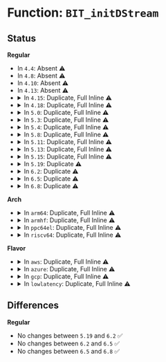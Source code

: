 # Function: <code>BIT_initDStream</code>

## Status
<b>Regular</b>
<ul>
<li>
In <code>4.4</code>: Absent ⚠️
</li>
<li>
In <code>4.8</code>: Absent ⚠️
</li>
<li>
In <code>4.10</code>: Absent ⚠️
</li>
<li>
In <code>4.13</code>: Absent ⚠️
</li>
<li>
<details>
<summary>In <code>4.15</code>: Duplicate, Full Inline ⚠️</summary>

**Collision:** Static Duplication

**Inline:** Full

**Transformation:** False

**Instances:**

```
In lib/zstd/huf_decompress.c (ffffffff814ab859)
Location: lib/zstd/bitstream.h:239
Inline: True
Inline callers:
  - lib/zstd/huf_decompress.c:HUF_decompress1X4_usingDTable_internal
  - lib/zstd/huf_decompress.c:HUF_decompress1X2_usingDTable_internal
```
```
In lib/zstd/decompress.c (ffffffff814b2a46)
Location: lib/zstd/bitstream.h:239
Inline: True
Inline callers:
  - lib/zstd/decompress.c:ZSTD_decompressSequencesLong
  - lib/zstd/decompress.c:ZSTD_decompressSequences
```
```
In lib/zstd/fse_decompress.c (ffffffff814b973a)
Location: lib/zstd/bitstream.h:239
Inline: True
Inline callers:
  - lib/zstd/fse_decompress.c:FSE_decompress_usingDTable
  - lib/zstd/fse_decompress.c:FSE_decompress_usingDTable
```
</details>
</li>
<li>
<details>
<summary>In <code>4.18</code>: Duplicate, Full Inline ⚠️</summary>

**Collision:** Static Duplication

**Inline:** Full

**Transformation:** False

**Instances:**

```
In lib/zstd/huf_decompress.c (ffffffff814e0b37)
Location: lib/zstd/bitstream.h:239
Inline: True
Inline callers:
  - lib/zstd/huf_decompress.c:HUF_decompress1X4_usingDTable_internal
  - lib/zstd/huf_decompress.c:HUF_decompress1X2_usingDTable_internal
```
```
In lib/zstd/decompress.c (ffffffff814e7d64)
Location: lib/zstd/bitstream.h:239
Inline: True
Inline callers:
  - lib/zstd/decompress.c:ZSTD_decompressSequencesLong
  - lib/zstd/decompress.c:ZSTD_decompressSequences
```
```
In lib/zstd/fse_decompress.c (ffffffff814ec30f)
Location: lib/zstd/bitstream.h:239
Inline: True
Inline callers:
  - lib/zstd/fse_decompress.c:FSE_decompress_usingDTable
  - lib/zstd/fse_decompress.c:FSE_decompress_usingDTable
```
</details>
</li>
<li>
<details>
<summary>In <code>5.0</code>: Duplicate, Full Inline ⚠️</summary>

**Collision:** Static Duplication

**Inline:** Full

**Transformation:** False

**Instances:**

```
In lib/zstd/huf_decompress.c (ffffffff814f4477)
Location: lib/zstd/bitstream.h:239
Inline: True
Inline callers:
  - lib/zstd/huf_decompress.c:HUF_decompress1X4_usingDTable_internal
  - lib/zstd/huf_decompress.c:HUF_decompress1X4_usingDTable_internal
  - lib/zstd/huf_decompress.c:HUF_decompress1X2_usingDTable_internal
  - lib/zstd/huf_decompress.c:HUF_decompress1X2_usingDTable_internal
```
```
In lib/zstd/decompress.c (ffffffff814fba54)
Location: lib/zstd/bitstream.h:239
Inline: True
Inline callers:
  - lib/zstd/decompress.c:ZSTD_decompressSequencesLong
  - lib/zstd/decompress.c:ZSTD_decompressSequences
```
```
In lib/zstd/fse_decompress.c (ffffffff81500090)
Location: lib/zstd/bitstream.h:239
Inline: True
Inline callers:
  - lib/zstd/fse_decompress.c:FSE_decompress_usingDTable
  - lib/zstd/fse_decompress.c:FSE_decompress_usingDTable
```
</details>
</li>
<li>
<details>
<summary>In <code>5.3</code>: Duplicate, Full Inline ⚠️</summary>

**Collision:** Static Duplication

**Inline:** Full

**Transformation:** False

**Instances:**

```
In lib/zstd/huf_decompress.c (ffffffff815218da)
Location: lib/zstd/bitstream.h:239
Inline: True
Inline callers:
  - lib/zstd/huf_decompress.c:HUF_decompress1X4_usingDTable_internal
  - lib/zstd/huf_decompress.c:HUF_decompress1X4_usingDTable_internal
  - lib/zstd/huf_decompress.c:HUF_decompress1X2_usingDTable_internal
  - lib/zstd/huf_decompress.c:HUF_decompress1X2_usingDTable_internal
```
```
In lib/zstd/decompress.c (ffffffff81529253)
Location: lib/zstd/bitstream.h:239
Inline: True
Inline callers:
  - lib/zstd/decompress.c:ZSTD_decompressSequencesLong
  - lib/zstd/decompress.c:ZSTD_decompressSequences
```
```
In lib/zstd/fse_decompress.c (ffffffff8152e23b)
Location: lib/zstd/bitstream.h:239
Inline: True
Inline callers:
  - lib/zstd/fse_decompress.c:FSE_decompress_usingDTable
  - lib/zstd/fse_decompress.c:FSE_decompress_usingDTable
```
</details>
</li>
<li>
<details>
<summary>In <code>5.4</code>: Duplicate, Full Inline ⚠️</summary>

**Collision:** Static Duplication

**Inline:** Full

**Transformation:** False

**Instances:**

```
In lib/zstd/huf_decompress.c (ffffffff8154276a)
Location: lib/zstd/bitstream.h:239
Inline: True
Inline callers:
  - lib/zstd/huf_decompress.c:HUF_decompress1X4_usingDTable_internal
  - lib/zstd/huf_decompress.c:HUF_decompress1X4_usingDTable_internal
  - lib/zstd/huf_decompress.c:HUF_decompress1X2_usingDTable_internal
  - lib/zstd/huf_decompress.c:HUF_decompress1X2_usingDTable_internal
```
```
In lib/zstd/decompress.c (ffffffff8154a0e3)
Location: lib/zstd/bitstream.h:239
Inline: True
Inline callers:
  - lib/zstd/decompress.c:ZSTD_decompressSequencesLong
  - lib/zstd/decompress.c:ZSTD_decompressSequences
```
```
In lib/zstd/fse_decompress.c (ffffffff8154f0cb)
Location: lib/zstd/bitstream.h:239
Inline: True
Inline callers:
  - lib/zstd/fse_decompress.c:FSE_decompress_usingDTable
  - lib/zstd/fse_decompress.c:FSE_decompress_usingDTable
```
</details>
</li>
<li>
<details>
<summary>In <code>5.8</code>: Duplicate, Full Inline ⚠️</summary>

**Collision:** Static Duplication

**Inline:** Full

**Transformation:** False

**Instances:**

```
In lib/zstd/fse_decompress.c (ffffffff815cd023)
Location: lib/zstd/bitstream.h:239
Inline: True
Inline callers:
  - lib/zstd/fse_decompress.c:FSE_decompress_usingDTable
  - lib/zstd/fse_decompress.c:FSE_decompress_usingDTable
```
```
In lib/zstd/huf_decompress.c (ffffffff815ce03a)
Location: lib/zstd/bitstream.h:239
Inline: True
Inline callers:
  - lib/zstd/huf_decompress.c:HUF_decompress1X4_usingDTable_internal
  - lib/zstd/huf_decompress.c:HUF_decompress1X4_usingDTable_internal
  - lib/zstd/huf_decompress.c:HUF_decompress1X2_usingDTable_internal
  - lib/zstd/huf_decompress.c:HUF_decompress1X2_usingDTable_internal
```
```
In lib/zstd/decompress.c (ffffffff815d59e3)
Location: lib/zstd/bitstream.h:239
Inline: True
Inline callers:
  - lib/zstd/decompress.c:ZSTD_decompressSequencesLong
  - lib/zstd/decompress.c:ZSTD_decompressSequences
```
</details>
</li>
<li>
<details>
<summary>In <code>5.11</code>: Duplicate, Full Inline ⚠️</summary>

**Collision:** Static Duplication

**Inline:** Full

**Transformation:** False

**Instances:**

```
In lib/zstd/fse_decompress.c (ffffffff815eabc8)
Location: lib/zstd/bitstream.h:239
Inline: True
Inline callers:
  - lib/zstd/fse_decompress.c:FSE_decompress_usingDTable
  - lib/zstd/fse_decompress.c:FSE_decompress_usingDTable
```
```
In lib/zstd/huf_decompress.c (ffffffff815ebc0f)
Location: lib/zstd/bitstream.h:239
Inline: True
Inline callers:
  - lib/zstd/huf_decompress.c:HUF_decompress1X4_usingDTable_internal
  - lib/zstd/huf_decompress.c:HUF_decompress1X4_usingDTable_internal
  - lib/zstd/huf_decompress.c:HUF_decompress1X2_usingDTable_internal
  - lib/zstd/huf_decompress.c:HUF_decompress1X2_usingDTable_internal
```
```
In lib/zstd/decompress.c (ffffffff815f36c8)
Location: lib/zstd/bitstream.h:239
Inline: True
Inline callers:
  - lib/zstd/decompress.c:ZSTD_decompressSequencesLong
  - lib/zstd/decompress.c:ZSTD_decompressSequences
```
</details>
</li>
<li>
<details>
<summary>In <code>5.13</code>: Duplicate, Full Inline ⚠️</summary>

**Collision:** Static Duplication

**Inline:** Full

**Transformation:** False

**Instances:**

```
In lib/zstd/huf_decompress.c (ffffffff815cd5e2)
Location: lib/zstd/bitstream.h:239
Inline: True
Inline callers:
  - lib/zstd/huf_decompress.c:HUF_decompress1X4_usingDTable_internal
  - lib/zstd/huf_decompress.c:HUF_decompress1X4_usingDTable_internal
  - lib/zstd/huf_decompress.c:HUF_decompress1X2_usingDTable_internal
  - lib/zstd/huf_decompress.c:HUF_decompress1X2_usingDTable_internal
```
```
In lib/zstd/decompress.c (ffffffff815d4ad8)
Location: lib/zstd/bitstream.h:239
Inline: True
Inline callers:
  - lib/zstd/decompress.c:ZSTD_decompressSequencesLong
  - lib/zstd/decompress.c:ZSTD_decompressSequences
```
```
In lib/zstd/fse_decompress.c (ffffffff815d8cdf)
Location: lib/zstd/bitstream.h:239
Inline: True
Inline callers:
  - lib/zstd/fse_decompress.c:FSE_decompress_usingDTable
  - lib/zstd/fse_decompress.c:FSE_decompress_usingDTable
```
</details>
</li>
<li>
<details>
<summary>In <code>5.15</code>: Duplicate, Full Inline ⚠️</summary>

**Collision:** Static Duplication

**Inline:** Full

**Transformation:** False

**Instances:**

```
In lib/zstd/huf_decompress.c (ffffffff81637c32)
Location: lib/zstd/bitstream.h:239
Inline: True
Inline callers:
  - lib/zstd/huf_decompress.c:HUF_decompress1X4_usingDTable_internal
  - lib/zstd/huf_decompress.c:HUF_decompress1X4_usingDTable_internal
  - lib/zstd/huf_decompress.c:HUF_decompress1X2_usingDTable_internal
  - lib/zstd/huf_decompress.c:HUF_decompress1X2_usingDTable_internal
```
```
In lib/zstd/decompress.c (ffffffff8163f8c5)
Location: lib/zstd/bitstream.h:239
Inline: True
Inline callers:
  - lib/zstd/decompress.c:ZSTD_decompressSequencesLong
  - lib/zstd/decompress.c:ZSTD_decompressSequences
```
```
In lib/zstd/fse_decompress.c (ffffffff81643fcf)
Location: lib/zstd/bitstream.h:239
Inline: True
Inline callers:
  - lib/zstd/fse_decompress.c:FSE_decompress_usingDTable
  - lib/zstd/fse_decompress.c:FSE_decompress_usingDTable
```
</details>
</li>
<li>
<details>
<summary>In <code>5.19</code>: Duplicate ⚠️</summary>

```c
size_t BIT_initDStream(BIT_DStream_t *bitD, const void *srcBuffer, size_t srcSize);
```

**Collision:** Static Duplication

**Inline:** No

**Transformation:** False

**Instances:**

```
In lib/zstd/common/fse_decompress.c (ffffffff8170a490)
Location: lib/zstd/common/bitstream.h:258
Inline: False
Direct callers:
  - lib/zstd/common/fse_decompress.c:FSE_decompress_wksp_body_bmi2
  - lib/zstd/common/fse_decompress.c:FSE_decompress_wksp_body_bmi2
  - lib/zstd/common/fse_decompress.c:FSE_decompress_wksp_body_default
  - lib/zstd/common/fse_decompress.c:FSE_decompress_wksp_body_default
  - lib/zstd/common/fse_decompress.c:FSE_decompress_usingDTable
  - lib/zstd/common/fse_decompress.c:FSE_decompress_usingDTable
```
```
In lib/zstd/decompress/huf_decompress.c (ffffffff81748660)
Location: lib/zstd/common/bitstream.h:258
Inline: False
Direct callers:
  - lib/zstd/decompress/huf_decompress.c:HUF_decompress4X2_usingDTable_internal_bmi2
  - lib/zstd/decompress/huf_decompress.c:HUF_decompress4X2_usingDTable_internal_bmi2
  - lib/zstd/decompress/huf_decompress.c:HUF_decompress4X2_usingDTable_internal_bmi2
  - lib/zstd/decompress/huf_decompress.c:HUF_decompress4X2_usingDTable_internal_bmi2
  - lib/zstd/decompress/huf_decompress.c:HUF_decompress4X2_usingDTable_internal_default
  - lib/zstd/decompress/huf_decompress.c:HUF_decompress4X2_usingDTable_internal_default
  - lib/zstd/decompress/huf_decompress.c:HUF_decompress4X2_usingDTable_internal_default
  - lib/zstd/decompress/huf_decompress.c:HUF_decompress4X2_usingDTable_internal_default
  - lib/zstd/decompress/huf_decompress.c:HUF_decompress1X2_usingDTable_internal_bmi2
  - lib/zstd/decompress/huf_decompress.c:HUF_decompress1X2_usingDTable_internal_default
  - lib/zstd/decompress/huf_decompress.c:HUF_decompress4X1_usingDTable_internal_bmi2
  - lib/zstd/decompress/huf_decompress.c:HUF_decompress4X1_usingDTable_internal_bmi2
  - lib/zstd/decompress/huf_decompress.c:HUF_decompress4X1_usingDTable_internal_bmi2
  - lib/zstd/decompress/huf_decompress.c:HUF_decompress4X1_usingDTable_internal_bmi2
  - lib/zstd/decompress/huf_decompress.c:HUF_decompress4X1_usingDTable_internal_default
  - lib/zstd/decompress/huf_decompress.c:HUF_decompress4X1_usingDTable_internal_default
  - lib/zstd/decompress/huf_decompress.c:HUF_decompress4X1_usingDTable_internal_default
  - lib/zstd/decompress/huf_decompress.c:HUF_decompress4X1_usingDTable_internal_default
  - lib/zstd/decompress/huf_decompress.c:HUF_decompress1X1_usingDTable_internal_bmi2
  - lib/zstd/decompress/huf_decompress.c:HUF_decompress1X1_usingDTable_internal_default
```
```
In lib/zstd/decompress/zstd_decompress_block.c (ffffffff81754f40)
Location: lib/zstd/common/bitstream.h:258
Inline: False
```
**Symbols:**

```
ffffffff8170a490-ffffffff8170a637: BIT_initDStream (STB_LOCAL)
ffffffff81748660-ffffffff81748807: BIT_initDStream (STB_LOCAL)
ffffffff81754f40-ffffffff817550e7: BIT_initDStream (STB_LOCAL)
```
</details>
</li>
<li>
<details>
<summary>In <code>6.2</code>: Duplicate ⚠️</summary>

```c
size_t BIT_initDStream(BIT_DStream_t *bitD, const void *srcBuffer, size_t srcSize);
```

**Collision:** Static Duplication

**Inline:** No

**Transformation:** False

**Instances:**

```
In lib/zstd/decompress/huf_decompress.c (ffffffff8186a3c0)
Location: lib/zstd/common/bitstream.h:258
Inline: False
Direct callers:
  - lib/zstd/decompress/huf_decompress.c:HUF_decompress1X2_usingDTable_internal_bmi2
  - lib/zstd/decompress/huf_decompress.c:HUF_decompress1X2_usingDTable_internal_default
  - lib/zstd/decompress/huf_decompress.c:HUF_decompress4X2_usingDTable_internal_default
  - lib/zstd/decompress/huf_decompress.c:HUF_decompress4X2_usingDTable_internal_default
  - lib/zstd/decompress/huf_decompress.c:HUF_decompress4X2_usingDTable_internal_default
  - lib/zstd/decompress/huf_decompress.c:HUF_decompress4X2_usingDTable_internal_default
  - lib/zstd/decompress/huf_decompress.c:HUF_decompress4X2_usingDTable_internal_bmi2
  - lib/zstd/decompress/huf_decompress.c:HUF_decompress4X2_usingDTable_internal_bmi2
  - lib/zstd/decompress/huf_decompress.c:HUF_decompress4X2_usingDTable_internal_bmi2
  - lib/zstd/decompress/huf_decompress.c:HUF_decompress4X2_usingDTable_internal_bmi2
  - lib/zstd/decompress/huf_decompress.c:HUF_decompress1X1_usingDTable_internal_bmi2
  - lib/zstd/decompress/huf_decompress.c:HUF_decompress1X1_usingDTable_internal_default
  - lib/zstd/decompress/huf_decompress.c:HUF_decompress4X1_usingDTable_internal_default
  - lib/zstd/decompress/huf_decompress.c:HUF_decompress4X1_usingDTable_internal_default
  - lib/zstd/decompress/huf_decompress.c:HUF_decompress4X1_usingDTable_internal_default
  - lib/zstd/decompress/huf_decompress.c:HUF_decompress4X1_usingDTable_internal_default
  - lib/zstd/decompress/huf_decompress.c:HUF_decompress4X1_usingDTable_internal_bmi2
  - lib/zstd/decompress/huf_decompress.c:HUF_decompress4X1_usingDTable_internal_bmi2
  - lib/zstd/decompress/huf_decompress.c:HUF_decompress4X1_usingDTable_internal_bmi2
  - lib/zstd/decompress/huf_decompress.c:HUF_decompress4X1_usingDTable_internal_bmi2
```
```
In lib/zstd/decompress/zstd_decompress_block.c (ffffffff81879b60)
Location: lib/zstd/common/bitstream.h:258
Inline: False
```
```
In lib/zstd/common/fse_decompress.c (ffffffff81885050)
Location: lib/zstd/common/bitstream.h:258
Inline: False
Direct callers:
  - lib/zstd/common/fse_decompress.c:FSE_decompress_wksp_body_bmi2
  - lib/zstd/common/fse_decompress.c:FSE_decompress_wksp_body_bmi2
  - lib/zstd/common/fse_decompress.c:FSE_decompress_wksp_body_default
  - lib/zstd/common/fse_decompress.c:FSE_decompress_wksp_body_default
  - lib/zstd/common/fse_decompress.c:FSE_decompress_usingDTable
  - lib/zstd/common/fse_decompress.c:FSE_decompress_usingDTable
```
**Symbols:**

```
ffffffff8186a3c0-ffffffff8186a567: BIT_initDStream (STB_LOCAL)
ffffffff81879b60-ffffffff81879d07: BIT_initDStream (STB_LOCAL)
ffffffff81885050-ffffffff818851f7: BIT_initDStream (STB_LOCAL)
```
</details>
</li>
<li>
<details>
<summary>In <code>6.5</code>: Duplicate ⚠️</summary>

```c
size_t BIT_initDStream(BIT_DStream_t *bitD, const void *srcBuffer, size_t srcSize);
```

**Collision:** Static Duplication

**Inline:** No

**Transformation:** False

**Instances:**

```
In lib/zstd/decompress/huf_decompress.c (ffffffff818ab050)
Location: lib/zstd/common/bitstream.h:258
Inline: False
Direct callers:
  - lib/zstd/decompress/huf_decompress.c:HUF_decompress1X2_usingDTable_internal_bmi2
  - lib/zstd/decompress/huf_decompress.c:HUF_decompress1X2_usingDTable_internal_default
  - lib/zstd/decompress/huf_decompress.c:HUF_decompress4X2_usingDTable_internal_default
  - lib/zstd/decompress/huf_decompress.c:HUF_decompress4X2_usingDTable_internal_default
  - lib/zstd/decompress/huf_decompress.c:HUF_decompress4X2_usingDTable_internal_default
  - lib/zstd/decompress/huf_decompress.c:HUF_decompress4X2_usingDTable_internal_default
  - lib/zstd/decompress/huf_decompress.c:HUF_decompress4X2_usingDTable_internal_bmi2
  - lib/zstd/decompress/huf_decompress.c:HUF_decompress4X2_usingDTable_internal_bmi2
  - lib/zstd/decompress/huf_decompress.c:HUF_decompress4X2_usingDTable_internal_bmi2
  - lib/zstd/decompress/huf_decompress.c:HUF_decompress4X2_usingDTable_internal_bmi2
  - lib/zstd/decompress/huf_decompress.c:HUF_decompress1X1_usingDTable_internal_bmi2
  - lib/zstd/decompress/huf_decompress.c:HUF_decompress1X1_usingDTable_internal_default
  - lib/zstd/decompress/huf_decompress.c:HUF_decompress4X1_usingDTable_internal_default
  - lib/zstd/decompress/huf_decompress.c:HUF_decompress4X1_usingDTable_internal_default
  - lib/zstd/decompress/huf_decompress.c:HUF_decompress4X1_usingDTable_internal_default
  - lib/zstd/decompress/huf_decompress.c:HUF_decompress4X1_usingDTable_internal_default
  - lib/zstd/decompress/huf_decompress.c:HUF_decompress4X1_usingDTable_internal_bmi2
  - lib/zstd/decompress/huf_decompress.c:HUF_decompress4X1_usingDTable_internal_bmi2
  - lib/zstd/decompress/huf_decompress.c:HUF_decompress4X1_usingDTable_internal_bmi2
  - lib/zstd/decompress/huf_decompress.c:HUF_decompress4X1_usingDTable_internal_bmi2
```
```
In lib/zstd/decompress/zstd_decompress_block.c (ffffffff818ba9a0)
Location: lib/zstd/common/bitstream.h:258
Inline: False
```
```
In lib/zstd/common/fse_decompress.c (ffffffff818c7570)
Location: lib/zstd/common/bitstream.h:258
Inline: False
Direct callers:
  - lib/zstd/common/fse_decompress.c:FSE_decompress_wksp_body_bmi2
  - lib/zstd/common/fse_decompress.c:FSE_decompress_wksp_body_bmi2
  - lib/zstd/common/fse_decompress.c:FSE_decompress_wksp_body_default
  - lib/zstd/common/fse_decompress.c:FSE_decompress_wksp_body_default
  - lib/zstd/common/fse_decompress.c:FSE_decompress_usingDTable
  - lib/zstd/common/fse_decompress.c:FSE_decompress_usingDTable
```
**Symbols:**

```
ffffffff818ab050-ffffffff818ab1e0: BIT_initDStream (STB_LOCAL)
ffffffff818ba9a0-ffffffff818bab30: BIT_initDStream (STB_LOCAL)
ffffffff818c7570-ffffffff818c7700: BIT_initDStream (STB_LOCAL)
```
</details>
</li>
<li>
<details>
<summary>In <code>6.8</code>: Duplicate ⚠️</summary>

```c
size_t BIT_initDStream(BIT_DStream_t *bitD, const void *srcBuffer, size_t srcSize);
```

**Collision:** Static Duplication

**Inline:** No

**Transformation:** False

**Instances:**

```
In lib/zstd/decompress/huf_decompress.c (ffffffff818fcc10)
Location: lib/zstd/common/bitstream.h:258
Inline: False
Direct callers:
  - lib/zstd/decompress/huf_decompress.c:HUF_decompress1X2_usingDTable_internal_bmi2
  - lib/zstd/decompress/huf_decompress.c:HUF_decompress1X2_usingDTable_internal_default
  - lib/zstd/decompress/huf_decompress.c:HUF_decompress4X2_usingDTable_internal_default
  - lib/zstd/decompress/huf_decompress.c:HUF_decompress4X2_usingDTable_internal_default
  - lib/zstd/decompress/huf_decompress.c:HUF_decompress4X2_usingDTable_internal_default
  - lib/zstd/decompress/huf_decompress.c:HUF_decompress4X2_usingDTable_internal_default
  - lib/zstd/decompress/huf_decompress.c:HUF_decompress4X2_usingDTable_internal_bmi2
  - lib/zstd/decompress/huf_decompress.c:HUF_decompress4X2_usingDTable_internal_bmi2
  - lib/zstd/decompress/huf_decompress.c:HUF_decompress4X2_usingDTable_internal_bmi2
  - lib/zstd/decompress/huf_decompress.c:HUF_decompress4X2_usingDTable_internal_bmi2
  - lib/zstd/decompress/huf_decompress.c:HUF_decompress1X1_usingDTable_internal_bmi2
  - lib/zstd/decompress/huf_decompress.c:HUF_decompress1X1_usingDTable_internal_default
  - lib/zstd/decompress/huf_decompress.c:HUF_decompress4X1_usingDTable_internal_default
  - lib/zstd/decompress/huf_decompress.c:HUF_decompress4X1_usingDTable_internal_default
  - lib/zstd/decompress/huf_decompress.c:HUF_decompress4X1_usingDTable_internal_default
  - lib/zstd/decompress/huf_decompress.c:HUF_decompress4X1_usingDTable_internal_default
  - lib/zstd/decompress/huf_decompress.c:HUF_decompress4X1_usingDTable_internal_bmi2
  - lib/zstd/decompress/huf_decompress.c:HUF_decompress4X1_usingDTable_internal_bmi2
  - lib/zstd/decompress/huf_decompress.c:HUF_decompress4X1_usingDTable_internal_bmi2
  - lib/zstd/decompress/huf_decompress.c:HUF_decompress4X1_usingDTable_internal_bmi2
```
```
In lib/zstd/decompress/zstd_decompress_block.c (ffffffff8190c560)
Location: lib/zstd/common/bitstream.h:258
Inline: False
```
```
In lib/zstd/common/fse_decompress.c (ffffffff81919130)
Location: lib/zstd/common/bitstream.h:258
Inline: False
Direct callers:
  - lib/zstd/common/fse_decompress.c:FSE_decompress_wksp_body_bmi2
  - lib/zstd/common/fse_decompress.c:FSE_decompress_wksp_body_bmi2
  - lib/zstd/common/fse_decompress.c:FSE_decompress_wksp_body_default
  - lib/zstd/common/fse_decompress.c:FSE_decompress_wksp_body_default
  - lib/zstd/common/fse_decompress.c:FSE_decompress_usingDTable
  - lib/zstd/common/fse_decompress.c:FSE_decompress_usingDTable
```
**Symbols:**

```
ffffffff818fcc10-ffffffff818fcda0: BIT_initDStream (STB_LOCAL)
ffffffff8190c560-ffffffff8190c6f0: BIT_initDStream (STB_LOCAL)
ffffffff81919130-ffffffff819192c0: BIT_initDStream (STB_LOCAL)
```
</details>
</li>
</ul>
<b>Arch</b>
<ul>
<li>
<details>
<summary>In <code>arm64</code>: Duplicate, Full Inline ⚠️</summary>

**Collision:** Static Duplication

**Inline:** Full

**Transformation:** False

**Instances:**

```
In lib/zstd/huf_decompress.c (ffff80001064f774)
Location: lib/zstd/bitstream.h:239
Inline: True
Inline callers:
  - lib/zstd/huf_decompress.c:HUF_decompress1X4_usingDTable_internal
  - lib/zstd/huf_decompress.c:HUF_decompress1X4_usingDTable_internal
  - lib/zstd/huf_decompress.c:HUF_decompress1X2_usingDTable_internal
  - lib/zstd/huf_decompress.c:HUF_decompress1X2_usingDTable_internal
```
```
In lib/zstd/decompress.c (ffff80001065621c)
Location: lib/zstd/bitstream.h:239
Inline: True
Inline callers:
  - lib/zstd/decompress.c:ZSTD_decompressSequencesLong
  - lib/zstd/decompress.c:ZSTD_decompressSequences
```
```
In lib/zstd/fse_decompress.c (ffff80001065ae84)
Location: lib/zstd/bitstream.h:239
Inline: True
Inline callers:
  - lib/zstd/fse_decompress.c:FSE_decompress_usingDTable
  - lib/zstd/fse_decompress.c:FSE_decompress_usingDTable
```
</details>
</li>
<li>
<details>
<summary>In <code>armhf</code>: Duplicate, Full Inline ⚠️</summary>

**Collision:** Static Duplication

**Inline:** Full

**Transformation:** False

**Instances:**

```
In lib/zstd/huf_decompress.c (c07fab5c)
Location: lib/zstd/bitstream.h:239
Inline: True
Inline callers:
  - lib/zstd/huf_decompress.c:HUF_decompress1X4_usingDTable_internal
  - lib/zstd/huf_decompress.c:HUF_decompress1X4_usingDTable_internal
  - lib/zstd/huf_decompress.c:HUF_decompress1X2_usingDTable_internal
  - lib/zstd/huf_decompress.c:HUF_decompress1X2_usingDTable_internal
```
```
In lib/zstd/decompress.c (c0800bb0)
Location: lib/zstd/bitstream.h:239
Inline: True
Inline callers:
  - lib/zstd/decompress.c:ZSTD_decompressSequences
```
```
In lib/zstd/fse_decompress.c (c08044a0)
Location: lib/zstd/bitstream.h:239
Inline: True
Inline callers:
  - lib/zstd/fse_decompress.c:FSE_decompress_usingDTable
  - lib/zstd/fse_decompress.c:FSE_decompress_usingDTable
```
</details>
</li>
<li>
<details>
<summary>In <code>ppc64el</code>: Duplicate, Full Inline ⚠️</summary>

**Collision:** Static Duplication

**Inline:** Full

**Transformation:** False

**Instances:**

```
In lib/zstd/huf_decompress.c (c0000000007fd990)
Location: lib/zstd/bitstream.h:239
Inline: True
Inline callers:
  - lib/zstd/huf_decompress.c:HUF_decompress1X4_usingDTable_internal
  - lib/zstd/huf_decompress.c:HUF_decompress1X4_usingDTable_internal
  - lib/zstd/huf_decompress.c:HUF_decompress1X2_usingDTable_internal
  - lib/zstd/huf_decompress.c:HUF_decompress1X2_usingDTable_internal
```
```
In lib/zstd/decompress.c (c0000000008066b8)
Location: lib/zstd/bitstream.h:239
Inline: True
Inline callers:
  - lib/zstd/decompress.c:ZSTD_decompressSequencesLong
  - lib/zstd/decompress.c:ZSTD_decompressSequences
```
```
In lib/zstd/fse_decompress.c (c00000000080bf7c)
Location: lib/zstd/bitstream.h:239
Inline: True
Inline callers:
  - lib/zstd/fse_decompress.c:FSE_decompress_usingDTable
  - lib/zstd/fse_decompress.c:FSE_decompress_usingDTable
```
</details>
</li>
<li>
<details>
<summary>In <code>riscv64</code>: Duplicate, Full Inline ⚠️</summary>

**Collision:** Static Duplication

**Inline:** Full

**Transformation:** False

**Instances:**

```
In lib/zstd/huf_decompress.c (ffffffe00047bc4a)
Location: lib/zstd/bitstream.h:239
Inline: True
Inline callers:
  - lib/zstd/huf_decompress.c:HUF_decompress1X4_usingDTable_internal
  - lib/zstd/huf_decompress.c:HUF_decompress1X4_usingDTable_internal
  - lib/zstd/huf_decompress.c:HUF_decompress1X2_usingDTable_internal
  - lib/zstd/huf_decompress.c:HUF_decompress1X2_usingDTable_internal
```
```
In lib/zstd/decompress.c (ffffffe000483de8)
Location: lib/zstd/bitstream.h:239
Inline: True
Inline callers:
  - lib/zstd/decompress.c:ZSTD_decompressSequencesLong
  - lib/zstd/decompress.c:ZSTD_decompressSequences
```
```
In lib/zstd/fse_decompress.c (ffffffe0004888c2)
Location: lib/zstd/bitstream.h:239
Inline: True
Inline callers:
  - lib/zstd/fse_decompress.c:FSE_decompress_usingDTable
  - lib/zstd/fse_decompress.c:FSE_decompress_usingDTable
```
</details>
</li>
</ul>
<b>Flavor</b>
<ul>
<li>
<details>
<summary>In <code>aws</code>: Duplicate, Full Inline ⚠️</summary>

**Collision:** Static Duplication

**Inline:** Full

**Transformation:** False

**Instances:**

```
In lib/zstd/huf_decompress.c (ffffffff8153ad4a)
Location: lib/zstd/bitstream.h:239
Inline: True
Inline callers:
  - lib/zstd/huf_decompress.c:HUF_decompress1X4_usingDTable_internal
  - lib/zstd/huf_decompress.c:HUF_decompress1X4_usingDTable_internal
  - lib/zstd/huf_decompress.c:HUF_decompress1X2_usingDTable_internal
  - lib/zstd/huf_decompress.c:HUF_decompress1X2_usingDTable_internal
```
```
In lib/zstd/decompress.c (ffffffff815426c3)
Location: lib/zstd/bitstream.h:239
Inline: True
Inline callers:
  - lib/zstd/decompress.c:ZSTD_decompressSequencesLong
  - lib/zstd/decompress.c:ZSTD_decompressSequences
```
```
In lib/zstd/fse_decompress.c (ffffffff815476ab)
Location: lib/zstd/bitstream.h:239
Inline: True
Inline callers:
  - lib/zstd/fse_decompress.c:FSE_decompress_usingDTable
  - lib/zstd/fse_decompress.c:FSE_decompress_usingDTable
```
</details>
</li>
<li>
<details>
<summary>In <code>azure</code>: Duplicate, Full Inline ⚠️</summary>

**Collision:** Static Duplication

**Inline:** Full

**Transformation:** False

**Instances:**

```
In lib/zstd/huf_decompress.c (ffffffff8152b02a)
Location: lib/zstd/bitstream.h:239
Inline: True
Inline callers:
  - lib/zstd/huf_decompress.c:HUF_decompress1X4_usingDTable_internal
  - lib/zstd/huf_decompress.c:HUF_decompress1X4_usingDTable_internal
  - lib/zstd/huf_decompress.c:HUF_decompress1X2_usingDTable_internal
  - lib/zstd/huf_decompress.c:HUF_decompress1X2_usingDTable_internal
```
```
In lib/zstd/decompress.c (ffffffff815329a3)
Location: lib/zstd/bitstream.h:239
Inline: True
Inline callers:
  - lib/zstd/decompress.c:ZSTD_decompressSequencesLong
  - lib/zstd/decompress.c:ZSTD_decompressSequences
```
```
In lib/zstd/fse_decompress.c (ffffffff8153798b)
Location: lib/zstd/bitstream.h:239
Inline: True
Inline callers:
  - lib/zstd/fse_decompress.c:FSE_decompress_usingDTable
  - lib/zstd/fse_decompress.c:FSE_decompress_usingDTable
```
</details>
</li>
<li>
<details>
<summary>In <code>gcp</code>: Duplicate, Full Inline ⚠️</summary>

**Collision:** Static Duplication

**Inline:** Full

**Transformation:** False

**Instances:**

```
In lib/zstd/huf_decompress.c (ffffffff81536a8a)
Location: lib/zstd/bitstream.h:239
Inline: True
Inline callers:
  - lib/zstd/huf_decompress.c:HUF_decompress1X4_usingDTable_internal
  - lib/zstd/huf_decompress.c:HUF_decompress1X4_usingDTable_internal
  - lib/zstd/huf_decompress.c:HUF_decompress1X2_usingDTable_internal
  - lib/zstd/huf_decompress.c:HUF_decompress1X2_usingDTable_internal
```
```
In lib/zstd/decompress.c (ffffffff8153e403)
Location: lib/zstd/bitstream.h:239
Inline: True
Inline callers:
  - lib/zstd/decompress.c:ZSTD_decompressSequencesLong
  - lib/zstd/decompress.c:ZSTD_decompressSequences
```
```
In lib/zstd/fse_decompress.c (ffffffff815433eb)
Location: lib/zstd/bitstream.h:239
Inline: True
Inline callers:
  - lib/zstd/fse_decompress.c:FSE_decompress_usingDTable
  - lib/zstd/fse_decompress.c:FSE_decompress_usingDTable
```
</details>
</li>
<li>
<details>
<summary>In <code>lowlatency</code>: Duplicate, Full Inline ⚠️</summary>

**Collision:** Static Duplication

**Inline:** Full

**Transformation:** False

**Instances:**

```
In lib/zstd/huf_decompress.c (ffffffff815508ba)
Location: lib/zstd/bitstream.h:239
Inline: True
Inline callers:
  - lib/zstd/huf_decompress.c:HUF_decompress1X4_usingDTable_internal
  - lib/zstd/huf_decompress.c:HUF_decompress1X4_usingDTable_internal
  - lib/zstd/huf_decompress.c:HUF_decompress1X2_usingDTable_internal
  - lib/zstd/huf_decompress.c:HUF_decompress1X2_usingDTable_internal
```
```
In lib/zstd/decompress.c (ffffffff81558233)
Location: lib/zstd/bitstream.h:239
Inline: True
Inline callers:
  - lib/zstd/decompress.c:ZSTD_decompressSequencesLong
  - lib/zstd/decompress.c:ZSTD_decompressSequences
```
```
In lib/zstd/fse_decompress.c (ffffffff8155d21b)
Location: lib/zstd/bitstream.h:239
Inline: True
Inline callers:
  - lib/zstd/fse_decompress.c:FSE_decompress_usingDTable
  - lib/zstd/fse_decompress.c:FSE_decompress_usingDTable
```
</details>
</li>
</ul>

## Differences
<b>Regular</b>
<ul>
<li>
No changes between <code>5.19</code> and <code>6.2</code> ✅
</li>
<li>
No changes between <code>6.2</code> and <code>6.5</code> ✅
</li>
<li>
No changes between <code>6.5</code> and <code>6.8</code> ✅
</li>
</ul>
